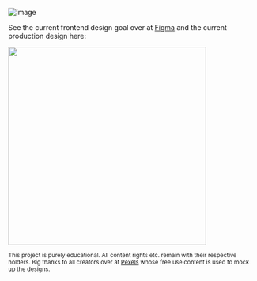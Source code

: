 ![image](https://user-images.githubusercontent.com/48943807/191544803-817105a1-8529-42cd-9aad-0842af3fb3ba.png)

See the current frontend design goal over at [Figma](https://www.figma.com/proto/aojSAyqTbrkbcIo2SFdRvZ/Swiftgram) and the current production design here:

<img src="https://user-images.githubusercontent.com/48943807/192797243-59d854e0-71be-43cd-96d8-463e9204d525.png" height="400" />


<sub>This project is purely educational. All content rights etc. remain with their respective holders. Big thanks to all creators over at [Pexels](https://www.pexels.com) whose free use content is used to mock up the designs.
